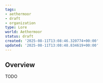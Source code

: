 ```yaml
---
tags:
- aethermoor
- draft
- organization
type: Lore
world: Aethermoor
status: draft
created: '2025-08-11T13:08:46.320774+00:00'
updated: '2025-08-11T13:08:48.834619+00:00'
---
```



## Overview

TODO

